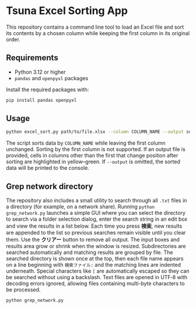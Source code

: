 # Tsuna Excel Sorting App

This repository contains a command line tool to load an Excel file and sort its
contents by a chosen column while keeping the first column in its original order.

## Requirements

- Python 3.12 or higher
- `pandas` and `openpyxl` packages

Install the required packages with:

```bash
pip install pandas openpyxl
```

## Usage

```bash
python excel_sort.py path/to/file.xlsx --column COLUMN_NAME --output sorted.xlsx
```

The script sorts data by `COLUMN_NAME` while leaving the first column unchanged.
Sorting by the first column is not supported. If an output file is provided,
cells in columns other than the first that change position after sorting are
highlighted in yellow–green. If `--output` is omitted, the sorted data will be
printed to the console.

## Grep network directory

The repository also includes a small utility to search through all `.txt` files
in a directory (for example, on a network share). Running `python
grep_network.py` launches a simple GUI where you can select the directory to
search via a folder selection dialog, enter the search string in an edit box and
view the results in a list below. Each time you press **検索**, new results are
appended to the list so previous searches remain visible until you clear them.
Use the **クリアー** button to remove all output. The input boxes and results
area grow or shrink when the window is resized. Subdirectories are searched
automatically and matching results are grouped by file. The searched directory
is shown once at the top, then each file name appears on a line beginning with
`検索ファイル:` and the matching lines are indented underneath. Special
characters like `[` are automatically escaped so they can be searched without
using a backslash. Text files are opened in UTF‑8 with decoding errors ignored,
allowing files containing multi-byte characters to be processed.

```bash
python grep_network.py
```


